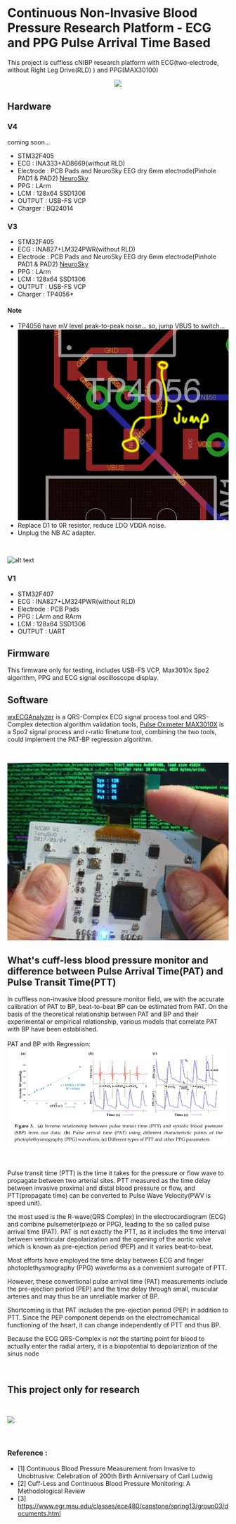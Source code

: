 # Continuous Non-Invasive Blood Pressure Research Platform - ECG and PPG Pulse Arrival Time Based
This project is cuffless cNIBP research platform with ECG(two-electrode, without Right Leg Drive(RLD) ) and PPG(MAX30100)

<p align="center">
 <img src="https://github.com/GCY/Continuous-Non-Invasive-Blood-Pressure-Research-Platform---ECG-and-PPG-Pulse-Arrival-Time-Based-/blob/master/res/v3%20demo.gif">
</p>

## Hardware

### V4

coming soon...

- STM32F405
- ECG : INA333+AD8669(without RLD)
- Electrode : PCB Pads and NeuroSky EEG dry 6mm electrode(Pinhole PAD1 & PAD2) [NeuroSky](http://neurosky.com)
- PPG : LArm
- LCM : 128x64 SSD1306
- OUTPUT : USB-FS VCP
- Charger : BQ24014

### V3

- STM32F405
- ECG : INA827+LM324PWR(without RLD)
- Electrode : PCB Pads and NeuroSky EEG dry 6mm electrode(Pinhole PAD1 & PAD2) [NeuroSky](http://neurosky.com)
- PPG : LArm
- LCM : 128x64 SSD1306
- OUTPUT : USB-FS VCP
- Charger : TP4056*

#### Note
- TP4056 have mV level peak-to-peak noise... so, jump VBUS to switch... ![alt text](https://github.com/GCY/Continuous-Non-Invasive-Blood-Pressure-Research-Platform---ECG-and-PPG-Pulse-Arrival-Time-Based-/blob/master/res/without%20charger.png?raw=true)
- Replace D1 to 0R resistor, reduce LDO VDDA noise.
- Unplug the NB AC adapter.

</br>

![alt text](https://github.com/GCY/Continuous-Non-Invasive-Blood-Pressure-Research-Platform---ECG-and-PPG-Pulse-Arrival-Time-Based-/blob/master/res/v3%20pic.jpg?raw=true)

### V1
- STM32F407
- ECG : INA827+LM324PWR(without RLD)
- Electrode : PCB Pads
- PPG : LArm and RArm
- LCM : 128x64 SSD1306
- OUTPUT : UART

## Firmware
This firmware only for testing, includes USB-FS VCP, Max3010x Spo2 algorithm, PPG and ECG signal oscilloscope display.</br>

## Software
[wxECGAnalyzer](https://github.com/GCY/wxECGAnalyzer) is a QRS-Complex ECG signal process tool and QRS-Complex detection algorithm validation tools, [Pulse Oximeter MAX3010X](https://github.com/GCY/Pulse-Oximeter-with-MAX3010X) is a Spo2 signal process and r-ratio finetune tool, combining the two tools, could implement the PAT-BP regression algorithm.


</br>

![alt text](https://github.com/GCY/Continuous-Non-Invasive-Blood-Pressure-Research-Platform---ECG-and-PPG-Pulse-Arrival-Time-Based-/blob/master/res/example.png?raw=true)

## What's cuff-less blood pressure monitor and difference between Pulse Arrival Time(PAT) and Pulse Transit Time(PTT)
In cuffless non-invasive blood pressure monitor field, we with the accurate calibration of PAT to BP, beat-to-beat BP can be estimated from PAT. On the basis of the theoretical relationship between PAT and BP and their experimental or empirical relationship, various models that correlate PAT with BP have been established.</br>
</br>
PAT and BP with Regression: </br>
![alt text](https://github.com/GCY/Continuous-Non-Invasive-Blood-Pressure-Research-Platform---ECG-and-PPG-Pulse-Arrival-Time-Based-/blob/master/res/PAT%20and%20Regression.png?raw=true)

</br>
</br>
Pulse transit time (PTT) is the time it takes for the pressure or flow wave to propagate between two arterial sites.
PTT measured as the time delay between invasive proximal and distal blood pressure or flow, and PTT(propagate time) can be converted to Pulse Wave Velocity(PWV is speed unit).

the most used is the R-wave(QRS Complex) in the electrocardiogram (ECG) and combine pulsemeter(piezo or PPG), leading to the so called pulse arrival time (PAT). 
PAT is not exactly the PTT, as it includes the time interval between ventricular depolarization and the opening of the aortic valve which is known as pre-ejection period (PEP) and it varies beat-to-beat.

Most efforts have employed the time delay between ECG and finger photoplethysmography (PPG) waveforms as a convenient surrogate of PTT. 

However, these conventional pulse arrival time (PAT) measurements include the pre-ejection period (PEP) and the time delay through small,
muscular arteries and may thus be an unreliable marker of BP.


Shortcoming is that PAT includes the pre-ejection period (PEP) in addition to PTT. 
Since the PEP component depends on the electromechanical functioning of the heart, it can change independently of PTT and thus BP. 

Because the ECG QRS-Complex is not the starting point for blood to actually enter the radial artery, it is a biopotential to depolarization of the sinus node

</br>

## This project only for research</br>
</br>

[![](http://img.youtube.com/vi/RtydQm8okKk/0.jpg)](https://www.youtube.com/watch?v=RtydQm8okKk)


</br>

### Reference :
- [1] Continuous Blood Pressure Measurement from Invasive to Unobtrusive: Celebration of 200th Birth Anniversary of Carl Ludwig</br>
- [2] Cuff-Less and Continuous Blood Pressure Monitoring: A Methodological Review</br>
- [3] https://www.egr.msu.edu/classes/ece480/capstone/spring13/group03/documents.html
 
